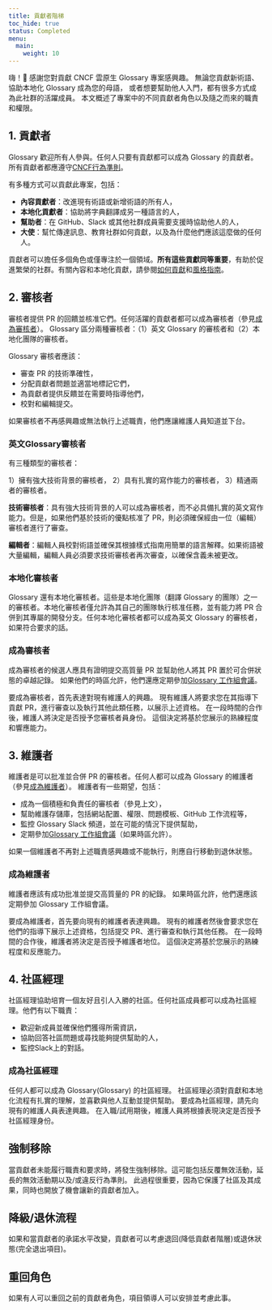 ```yaml
---
title: 貢獻者階梯
toc_hide: true
status: Completed
menu:
  main:
    weight: 10
---
```


嗨！👋 感謝您對貢獻 CNCF 雲原生 Glossary 專案感興趣。
無論您貢獻新術語、協助本地化 Glossary 成為您的母語，
或者想要幫助他人入門，都有很多方式成為此社群的活躍成員。
本文概述了專案中的不同貢獻者角色以及隨之而來的職責和權限。

## 1. 貢獻者

Glossary 歡迎所有人參與。任何人只要有貢獻都可以成為 Glossary 的貢獻者。所有貢獻者都應遵守[CNCF行為準則](https://github.com/cncf/foundation/blob/main/code-of-conduct.md)。

有多種方式可以貢獻此專案，包括：

- **內容貢獻者**：改進現有術語或新增術語的所有人，
- **本地化貢獻者**：協助將字典翻譯成另一種語言的人，
- **幫助者**：在 GitHub、Slack 或其他社群成員需要支援時協助他人的人，
- **大使**：幫忙傳達訊息、教育社群如何貢獻，以及為什麼他們應該這麼做的任何人。

貢獻者可以擔任多個角色或僅專注於一個領域。**所有這些貢獻同等重要**，有助於促進繁榮的社群。有關內容和本地化貢獻，請參閱[如何貢獻](/zh-tw/contribute/)和[風格指南](/zh-tw/style-guide/)。

## 2. 審核者

審核者提供 PR 的回饋並核准它們。任何活躍的貢獻者都可以成為審核者（參見[成為審核者](#成為審核者)）。 
Glossary 區分兩種審核者：（1）英文 Glossary 的審核者和（2）本地化團隊的審核者。

Glossary 審核者應該：

- 審查 PR 的技術準確性，
- 分配貢獻者問題並適當地標記它們，
- 為貢獻者提供反饋並在需要時指導他們，
- 校對和編輯提交。

如果審核者不再感興趣或無法執行上述職責，他們應讓維護人員知道並下台。

### 英文Glossary審核者

有三種類型的審核者：

1）擁有強大技術背景的審核者，
2）具有扎實的寫作能力的審核者，
3）精通兩者的審核者。

**技術審核者**：具有強大技術背景的人可以成為審核者，而不必具備扎實的英文寫作能力。但是，如果他們基於技術的優點核准了 PR，則必須確保經由一位（編輯）審核者進行了審查。

**編輯者**：編輯人員校對術語並確保其根據樣式指南用簡單的語言解釋。如果術語被大量編輯，編輯人員必須要求技術審核者再次審查，以確保含義未被更改。

### 本地化審核者

Glossary 還有本地化審核者。這些是本地化團隊（翻譯 Glossary 的團隊）之一的審核者。本地化審核者僅允許為其自己的團隊執行核准任務，並有能力將 PR 合併到其專屬的開發分支。任何本地化審核者都可以成為英文 Glossary 的審核者，如果符合要求的話。

### 成為審核者

成為審核者的候選人應具有證明提交高質量 PR 並幫助他人將其 PR 置於可合併狀態的卓越記錄。 
如果他們的時區允許，他們還應定期參加[Glossary 工作組會議](https://www.cncf.io/calendar/)。

要成為審核者，首先表達對現有維護人的興趣。 
現有維護人將要求您在其指導下貢獻 PR，進行審查以及執行其他此類任務，以展示上述資格。 
在一段時間的合作後，維護人將決定是否授予您審核者員身份。 
這個決定將基於您展示的熟練程度和響應能力。

## 3. 維護者

維護者是可以批准並合併 PR 的審核者。任何人都可以成為 Glossary 的維護者（參見[成為維護者](#becoming-a-maintainer)）。 
維護者有一些期望，包括：

- 成為一個積極和負責任的審核者（參見上文），
- 幫助維護存儲庫，包括網站配置、權限、問題模板、GitHub 工作流程等，
- 監控 Glossary Slack 頻道，並在可能的情況下提供幫助，
- 定期參加[Glossary 工作組會議](https://www.cncf.io/calendar/)（如果時區允許）。

如果一個維護者不再對上述職責感興趣或不能執行，則應自行移動到退休狀態。

### 成為維護者

維護者應該有成功批准並提交高質量的 PR 的紀錄。 
如果時區允許，他們還應該定期參加 Glossary 工作組會議。

要成為維護者，首先要向現有的維護者表達興趣。 
現有的維護者然後會要求您在他們的指導下展示上述資格，包括提交 PR、進行審查和執行其他任務。 
在一段時間的合作後，維護者將決定是否授予維護者地位。 
這個決定將基於您展示的熟練程度和反應能力。

## 4. 社區經理

社區經理協助培育一個友好且引人入勝的社區。任何社區成員都可以成為社區經理。他們有以下職責：

- 歡迎新成員並確保他們獲得所需資訊，
- 協助回答社區問題或尋找能夠提供幫助的人，
- 監控Slack上的對話。

### 成為社區經理

任何人都可以成為 Glossary(Glossary) 的社區經理。
社區經理必須對貢獻和本地化流程有扎實的理解，並喜歡與他人互動並提供幫助。
要成為社區經理，請先向現有的維護人員表達興趣。
在入職/試用期後，維護人員將根據表現決定是否授予社區經理身份。

## 強制移除

當貢獻者未能履行職責和要求時，將發生強制移除。這可能包括反覆無效活動，延長的無效活動期以及/或違反行為準則。
此過程很重要，因為它保護了社區及其成果，同時也開放了機會讓新的貢獻者加入。

## 降級/退休流程

如果和當貢獻者的承諾水平改變，貢獻者可以考慮退回(降低貢獻者階層)或退休狀態(完全退出項目)。

## 重回角色

如果有人可以重回之前的貢獻者角色，項目領導人可以安排並考慮此事。
